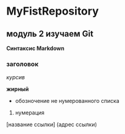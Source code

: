 # MyFistRepository
## модуль 2 изучаем **Git**

**Синтаксис Markdown**

### заголовок

*курсив*

**жирный**

* обозночение не нумерованного списка

1. нумерация

[название ссылки] (адрес ссылки)



